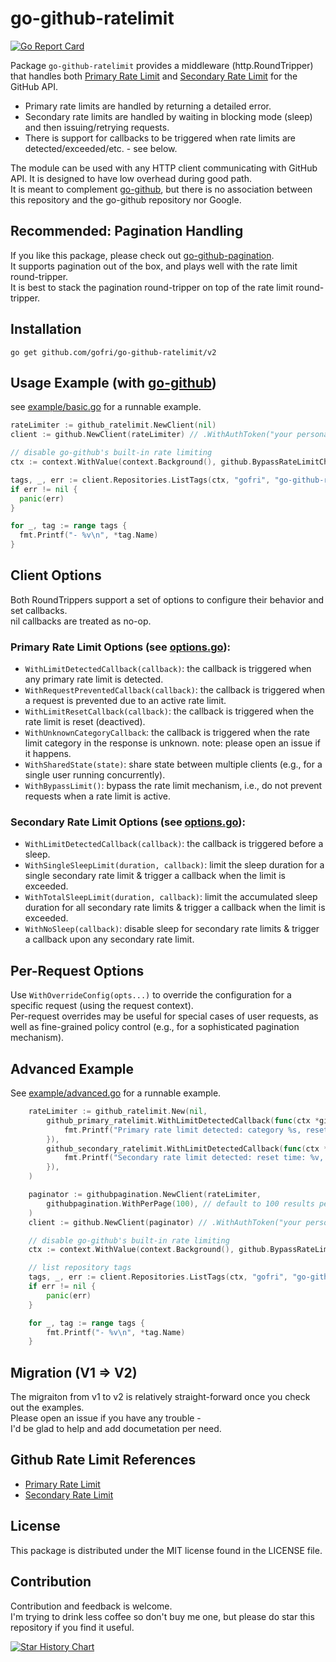 # go-github-ratelimit

[![Go Report Card](https://goreportcard.com/badge/github.com/gofri/go-github-ratelimit)](https://goreportcard.com/report/github.com/gofri/go-github-ratelimit)

Package `go-github-ratelimit` provides a middleware (http.RoundTripper) that handles both [Primary Rate Limit](https://docs.github.com/en/rest/using-the-rest-api/rate-limits-for-the-rest-api?#about-primary-rate-limits) and [Secondary Rate Limit](https://docs.github.com/en/rest/using-the-rest-api/rate-limits-for-the-rest-api?#about-secondary-rate-limits) for the GitHub API.

* Primary rate limits are handled by returning a detailed error.  
* Secondary rate limits are handled by waiting in blocking mode (sleep) and then issuing/retrying requests.  
* There is support for callbacks to be triggered when rate limits are detected/exceeded/etc. - see below.  

The module can be used with any HTTP client communicating with GitHub API. It is designed to have low overhead during good path.    
It is meant to complement [go-github](https://github.com/google/go-github), but there is no association between this repository and the go-github repository nor Google.

## Recommended: Pagination Handling

If you like this package, please check out [go-github-pagination](https://github.com/gofri/go-github-pagination).  
It supports pagination out of the box, and plays well with the rate limit round-tripper.  
It is best to stack the pagination round-tripper on top of the rate limit round-tripper.  


## Installation

```go get github.com/gofri/go-github-ratelimit/v2```

## Usage Example (with [go-github](https://github.com/google/go-github))

see [example/basic.go](example/basic.go) for a runnable example.
```go
rateLimiter := github_ratelimit.NewClient(nil)
client := github.NewClient(rateLimiter) // .WithAuthToken("your personal access token")

// disable go-github's built-in rate limiting
ctx := context.WithValue(context.Background(), github.BypassRateLimitCheck, true)

tags, _, err := client.Repositories.ListTags(ctx, "gofri", "go-github-ratelimit", nil)
if err != nil {
  panic(err)
}

for _, tag := range tags {
  fmt.Printf("- %v\n", *tag.Name)
}
```

## Client Options

Both RoundTrippers support a set of options to configure their behavior and set callbacks.  
nil callbacks are treated as no-op.  

### Primary Rate Limit Options (see [options.go](github_ratelimit/github_primary_ratelimit/options.go)):

- `WithLimitDetectedCallback(callback)`: the callback is triggered when any primary rate limit is detected.
- `WithRequestPreventedCallback(callback)`: the callback is triggered when a request is prevented due to an active rate limit.
- `WithLimitResetCallback(callback)`: the callback is triggered when the rate limit is reset (deactived).
- `WithUnknownCategoryCallback`: the callback is triggered when the rate limit category in the response is unknown. note: please open an issue if it happens.
- `WithSharedState(state)`: share state between multiple clients (e.g., for a single user running concurrently).
- `WithBypassLimit()`: bypass the rate limit mechanism, i.e., do not prevent requests when a rate limit is active.

### Secondary Rate Limit Options (see [options.go](github_ratelimit/github_secondary_ratelimit/options.go)):

- `WithLimitDetectedCallback(callback)`: the callback is triggered before a sleep.
- `WithSingleSleepLimit(duration, callback)`: limit the sleep duration for a single secondary rate limit & trigger a callback when the limit is exceeded.
- `WithTotalSleepLimit(duration, callback)`: limit the accumulated sleep duration for all secondary rate limits & trigger a callback when the limit is exceeded.
- `WithNoSleep(callback)`: disable sleep for secondary rate limits & trigger a callback upon any secondary rate limit.

## Per-Request Options

Use `WithOverrideConfig(opts...)` to override the configuration for a specific request (using the request context).  
Per-request overrides may be useful for special cases of user requests,
as well as fine-grained policy control (e.g., for a sophisticated pagination mechanism).

## Advanced Example

See [example/advanced.go](example/advanced.go) for a runnable example.
```go
	rateLimiter := github_ratelimit.New(nil,
		github_primary_ratelimit.WithLimitDetectedCallback(func(ctx *github_primary_ratelimit.CallbackContext) {
			fmt.Printf("Primary rate limit detected: category %s, reset time: %v\n", ctx.Category, ctx.ResetTime)
		}),
		github_secondary_ratelimit.WithLimitDetectedCallback(func(ctx *github_secondary_ratelimit.CallbackContext) {
			fmt.Printf("Secondary rate limit detected: reset time: %v, total sleep time: %v\n", ctx.ResetTime, ctx.TotalSleepTime)
		}),
	)

	paginator := githubpagination.NewClient(rateLimiter,
		githubpagination.WithPerPage(100), // default to 100 results per page
	)
	client := github.NewClient(paginator) // .WithAuthToken("your personal access token")

	// disable go-github's built-in rate limiting
	ctx := context.WithValue(context.Background(), github.BypassRateLimitCheck, true)

	// list repository tags
	tags, _, err := client.Repositories.ListTags(ctx, "gofri", "go-github-ratelimit", nil)
	if err != nil {
		panic(err)
	}

	for _, tag := range tags {
		fmt.Printf("- %v\n", *tag.Name)
	}
```

## Migration (V1 => V2)

The migraiton from v1 to v2 is relatively straight-forward once you check out the examples.  
Please open an issue if you have any trouble -  
I'd be glad to help and add documetation per need.

## Github Rate Limit References

- [Primary Rate Limit](https://docs.github.com/en/rest/using-the-rest-api/rate-limits-for-the-rest-api?#about-primary-rate-limits)
- [Secondary Rate Limit](https://docs.github.com/en/rest/using-the-rest-api/rate-limits-for-the-rest-api?#about-secondary-rate-limits)

## License

This package is distributed under the MIT license found in the LICENSE file.  

## Contribution
Contribution and feedback is welcome.  
I'm trying to drink less coffee so don't buy me one, but please do star this repository if you find it useful.

[![Star History Chart](https://api.star-history.com/svg?repos=gofri/go-github-ratelimit&type=Date)](https://www.star-history.com/#gofri/go-github-ratelimit&Date)
